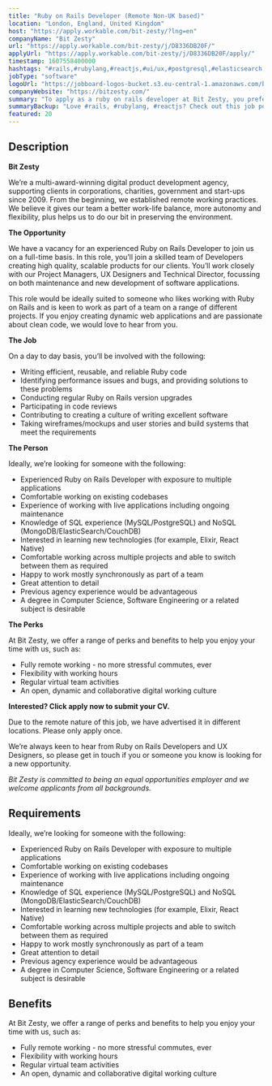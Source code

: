 ```yaml
---
title: "Ruby on Rails Developer (Remote Non-UK based)"
location: "London, England, United Kingdom"
host: "https://apply.workable.com/bit-zesty/?lng=en"
companyName: "Bit Zesty"
url: "https://apply.workable.com/bit-zesty/j/D8336DB20F/"
applyUrl: "https://apply.workable.com/bit-zesty/j/D8336DB20F/apply/"
timestamp: 1607558400000
hashtags: "#rails,#rubylang,#reactjs,#ui/ux,#postgresql,#elasticsearch,#mongodb,#mysql,#management,#office"
jobType: "software"
logoUrl: "https://jobboard-logos-bucket.s3.eu-central-1.amazonaws.com/bit-zesty"
companyWebsite: "https://bitzesty.com/"
summary: "To apply as a ruby on rails developer at Bit Zesty, you preferably need to have experience of working with live applications including ongoing maintenance."
summaryBackup: "Love #rails, #rubylang, #reactjs? Check out this job post!"
featured: 20
---
```


## Description

**Bit Zesty**

We’re a multi-award-winning digital product development agency, supporting clients in corporations, charities, government and start-ups since 2009. From the beginning, we established remote working practices. We believe it gives our team a better work-life balance, more autonomy and flexibility, plus helps us to do our bit in preserving the environment.

**The Opportunity**

We have a vacancy for an experienced Ruby on Rails Developer to join us on a full-time basis. In this role, you’ll join a skilled team of Developers creating high quality, scalable products for our clients. You’ll work closely with our Project Managers, UX Designers and Technical Director, focussing on both maintenance and new development of software applications.

This role would be ideally suited to someone who likes working with Ruby on Rails and is keen to work as part of a team on a range of different projects. If you enjoy creating dynamic web applications and are passionate about clean code, we would love to hear from you.

**The Job**

On a day to day basis, you’ll be involved with the following:

*   Writing efficient, reusable, and reliable Ruby code
*   Identifying performance issues and bugs, and providing solutions to these problems
*   Conducting regular Ruby on Rails version upgrades
*   Participating in code reviews
*   Contributing to creating a culture of writing excellent software
*   Taking wireframes/mockups and user stories and build systems that meet the requirements

**The Person**

Ideally, we’re looking for someone with the following:

*   Experienced Ruby on Rails Developer with exposure to multiple applications
*   Comfortable working on existing codebases
*   Experience of working with live applications including ongoing maintenance
*   Knowledge of SQL experience (MySQL/PostgreSQL) and NoSQL (MongoDB/ElasticSearch/CouchDB)
*   Interested in learning new technologies (for example, Elixir, React Native)
*   Comfortable working across multiple projects and able to switch between them as required
*   Happy to work mostly synchronously as part of a team
*   Great attention to detail
*   Previous agency experience would be advantageous
*   A degree in Computer Science, Software Engineering or a related subject is desirable

**The Perks**

At Bit Zesty, we offer a range of perks and benefits to help you enjoy your time with us, such as:

*   Fully remote working - no more stressful commutes, ever
*   Flexibility with working hours
*   Regular virtual team activities
*   An open, dynamic and collaborative digital working culture

**Interested? Click apply now to submit your CV.**

Due to the remote nature of this job, we have advertised it in different locations. Please only apply once.

We’re always keen to hear from Ruby on Rails Developers and UX Designers, so please get in touch if you or someone you know is looking for a new opportunity.

_Bit Zesty is committed to being an equal opportunities employer and we welcome applicants from all backgrounds._

## Requirements

Ideally, we’re looking for someone with the following:

*   Experienced Ruby on Rails Developer with exposure to multiple applications
*   Comfortable working on existing codebases
*   Experience of working with live applications including ongoing maintenance
*   Knowledge of SQL experience (MySQL/PostgreSQL) and NoSQL (MongoDB/ElasticSearch/CouchDB)
*   Interested in learning new technologies (for example, Elixir, React Native)
*   Comfortable working across multiple projects and able to switch between them as required
*   Happy to work mostly synchronously as part of a team
*   Great attention to detail
*   Previous agency experience would be advantageous
*   A degree in Computer Science, Software Engineering or a related subject is desirable

## Benefits

At Bit Zesty, we offer a range of perks and benefits to help you enjoy your time with us, such as:

*   Fully remote working - no more stressful commutes, ever
*   Flexibility with working hours
*   Regular virtual team activities
*   An open, dynamic and collaborative digital working culture
